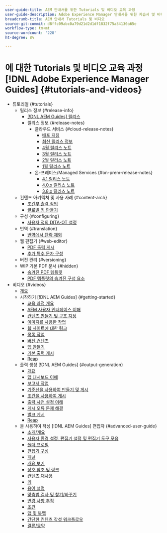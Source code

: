 ```yaml
---
user-guide-title: AEM 안내서를 위한 Tutorials 및 비디오 교육 과정
user-guide-description: Adobe Experience Manager 안내서를 위한 자습서 및 비디오 컬렉션을 살펴보십시오.
breadcrumb-title: AEM 안내서 Tutorials 및 비디오
source-git-commit: d8ffc09abc0a79d21d2d1df1832f75a34130a65e
workflow-type: tm+mt
source-wordcount: '228'
ht-degree: 8%

---
```



# 에 대한 Tutorials 및 비디오 교육 과정 [!DNL Adobe Experience Manager Guides] {#tutorials-and-videos}

+ 튜토리얼 {#tutorials}
   + 릴리스 정보 {#release-info}
      + [[!DNL AEM Guides] 릴리스](./tutorials/release-info/latest-release-info.md)
      + 릴리스 정보 {#release-notes}
         + 클라우드 서비스 {#cloud-release-notes}
            + [배포 지침](./tutorials/release-info/deploy-xml-on-aemaacs.md)
            + [최신 릴리스 정보](./tutorials/release-info/release-notes-2022.5.0.md)
            + [4월 릴리스 노트](./tutorials/release-info/release-notes-2022.4.0.md)
            + [3월 릴리스 노트](./tutorials/release-info/release-notes-2022.3.0.md)
            + [2월 릴리스 노트](./tutorials/release-info/release-notes-2022.2.0.md)
            + [1월 릴리스 노트](./tutorials/release-info/release-notes-2022.1.0.md)
         + 온-프레미스/Managed Services {#on-prem-release-notes}
            + [4.1 릴리스 노트](./tutorials/release-info/release-notes-4.1.md)
            + [4.0.x 릴리스 노트](https://helpx.adobe.com/xml-documentation-for-experience-manager/release-note/release-notes-xml-documentation-solution-4-0.html)
            + [3.8.x 릴리스 노트](https://helpx.adobe.com/xml-documentation-for-experience-manager/release-note/release-notes-xml-documentation-solution-3-8.html)
   + 컨텐츠 아키텍처 및 사용 사례 {#content-arch}
      + [조건부 출력 작업](./tutorials/content-architecture/create-and-use-conditions.md)
      + [글로벌 키 만들기](./tutorials/content-architecture/create-global-keys.md)
   + 구성 {#configuring}
      + [사용자 정의 DITA-OT 설정](./tutorials/configuring/setup-a-custom-dita-ot.md)
   + 번역 {#translation}
      + [번역에서 단락 제외](./tutorials/translation/exclude-paragraphs-from-translation.md)
   + 웹 편집기 {#web-editor}
      + [PDF 출력 게시](./tutorials/web-editor/native-pdf-web-editor.md)
      + [추가 특수 문자 구성](./tutorials/web-editor/configure-additional-special-characters.md)
   + 버전 관리 {#versioning}
   + WIP 기본 PDF 문서 {#hidden}
      + [숨겨진 PDF 템플릿](./tutorials/native-pdf/pdf-template.md)
      + [PDF 템플릿의 숨겨진 구성 요소](./tutorials/native-pdf/components-pdf-template.md)
+ 비디오 {#videos}
   + [개요](./courses/overview.md)
   + 시작하기 [!DNL AEM Guides] {#getting-started}
      + [교육 과정 개요](./courses/course-1/overview.md)
      + [AEM 사용자 인터페이스 이해](./courses/course-1/understanding-the-aem-user-interface.md)
      + [컨텐츠 만들기 및 구조 지정](./courses/course-1/creating-and-structuring-content.md)
      + [이미지를 사용한 작업](./courses/course-1/working-with-images.md)
      + [웹 사이트에 대한 링크](./courses/course-1/linking-to-websites.md)
      + [목록 작업](./courses/course-1/working-with-lists.md)
      + [버전 컨텐츠](./courses/course-1/versioning-content.md)
      + [맵 만들기](./courses/course-1/creating-a-map.md)
      + [기본 출력 게시](./courses/course-1/publishing-default-output.md)
      + [Reap](./courses/course-1/recap.md)
   + 출력 생성 [!DNL AEM Guides] {#output-generation}
      + [개요](./courses/course-2/overview.md)
      + [맵 대시보드 이해](./courses/course-2/introduction-to-the-map-dashboard.md)
      + [보고서 작업](./courses/course-2/working-with-reports.md)
      + [기준선을 사용하여 만들기 및 게시](./courses/course-2/creating-and-publishing-with-baselines.md)
      + [조건을 사용하여 게시](./courses/course-2/publishing-with-conditions.md)
      + [출력 사전 설정 이해](./courses/course-2/output-presets.md)
      + [게시 오류 문제 해결](./courses/course-2/troubleshooting-publishing-errors.md)
      + [벌크 게시](./courses/course-2/bulk-publishing.md)
      + [Reap](./courses/course-2/recap.md)
   + 을 사용하여 작성 [!DNL AEM Guides] 편집자 {#advanced-user-guide}
      + [소개/개요](./courses/course-3/overview.md)
      + [사용자 환경 설정, 편집기 설정 및 편집기 도구 모음](./courses/course-3/user-settings-preferences-toolbars.md)
      + [폴더 프로필](./courses/course-3/folder-profiles.md)
      + [편집기 구성](./courses/course-3/editor-configuration.md)
      + [패널](./courses/course-3/panels.md)
      + [개요 보기](./courses/course-3/outline-view.md)
      + [상호 참조 및 링크](./courses/course-3/cross-references-and-links.md)
      + [컨텐츠 재사용](./courses/course-3/content-reuse.md)
      + [키](./courses/course-3/keys.md)
      + [용어 설명](./courses/course-3/glossary.md)
      + [맞춤법 검사 및 찾기/바꾸기](./courses/course-3/spell-check.md)
      + [변경 사항 추적](./courses/course-3/track-changes.md)
      + [조건](./courses/course-3/conditions.md)
      + [맵 및 북맵](./courses/course-3/maps-and-bookmaps.md)
      + [간단한 컨텐츠 작성 워크플로우](./courses/course-3/simple-content-creation-workflows.md)
      + [결론/요약](./courses/course-3/recap.md)